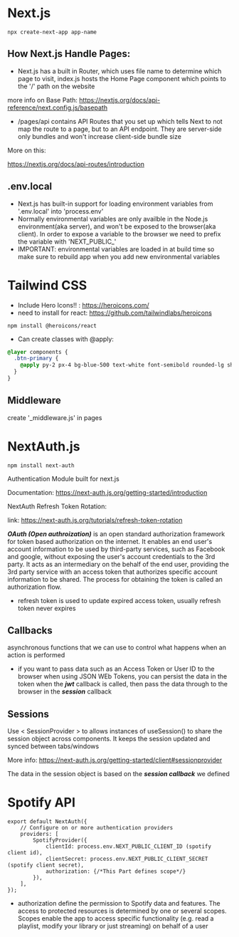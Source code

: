 # Next.js
````
npx create-next-app app-name
````
## How Next.js Handle Pages:
- Next.js has a built in Router, which uses file name to determine which page to visit, index.js hosts the Home Page component which points to the '/' path on the website

more info on Base Path:
https://nextjs.org/docs/api-reference/next.config.js/basepath

- /pages/api contains API Routes that you set up which tells Next to not map the route to a page, but to an API endpoint. They are server-side only bundles and won't increase client-side bundle size

More on this:

https://nextjs.org/docs/api-routes/introduction

## .env.local
- Next.js has built-in support for loading environment variables from '.env.local' into 'process.env'
- Normally environmental variables are only availble in the Node.js environment(aka server), and won't be exposed to the browser(aka client). In order to expose a variable to the browser we need to prefix the variable with 'NEXT_PUBLIC_'
- IMPORTANT: environmental variables are loaded in at build time so make sure to rebuild app when you add new environmental variables
# Tailwind CSS
- Include Hero Icons!! : https://heroicons.com/
- need to install for react: https://github.com/tailwindlabs/heroicons
````
npm install @heroicons/react
````
- Can create classes with @apply:
```css
@layer components {
  .btn-primary {
    @apply py-2 px-4 bg-blue-500 text-white font-semibold rounded-lg shadow-md hover:bg-blue-700 focus:outline-none focus:ring-2 focus:ring-blue-400 focus:ring-opacity-75;
  }
}

```

## Middleware
create '_middleware.js' in pages
# NextAuth.js
```
npm install next-auth
```
Authentication Module built for next.js

Documentation: https://next-auth.js.org/getting-started/introduction

NextAuth Refresh Token Rotation:

link: https://next-auth.js.org/tutorials/refresh-token-rotation

***OAuth (Open authroization)*** is an open standard authorization framework for token based authorization on the internet. It enables an end user's account information to be used by third-party services, such as Facebook and google, without exposing the user's account credentials to the 3rd party. It acts as an intermediary on the behalf of the end user, providing the 3rd party service with an access token that authorizes specific account information to be shared. The process for obtaining the token is called an authorization flow.
- refresh token is used to update expired access token, usually refresh token never expires

## Callbacks
asynchronous functions that we can use to control what happens when an action is performed
- if you want to pass data such as an Access Token or User ID to the browser when using JSON WEb Tokens, you can persist the data in the token when the ***jwt*** callback is called, then pass the data through to the browser in the ***session*** callback

## Sessions
Use < SessionProvider > to allows instances of useSession() to share the session object across components. It keeps the session updated and synced between tabs/windows

More info: https://next-auth.js.org/getting-started/client#sessionprovider

The data in the session object is based on the ***session callback*** we defined 


# Spotify API
```
export default NextAuth({
    // Configure on or more authentication providers
    providers: [
        SpotifyProvider({
            clientId: process.env.NEXT_PUBLIC_CLIENT_ID (spotify client id),
            clientSecret: process.env.NEXT_PUBLIC_CLIENT_SECRET (spotify client secret),
            authorization: {/*This Part defines scope*/}
        }),
    ],
});
```
- authorization define the permission to Spotify data and features. The access to protected resources is determined by one or several scopes. Scopes enable the app to access specific functionality (e.g. read a playlist, modify your library or just streaming) on behalf of a user
